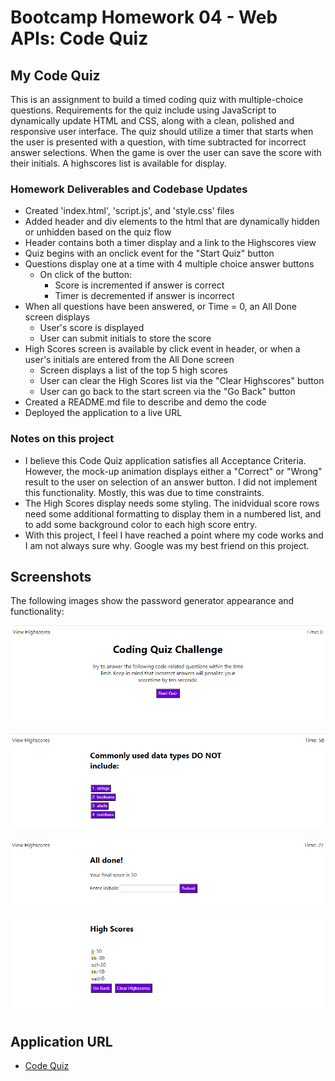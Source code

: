 # Bootcamp Homework 04 - Web APIs: Code Quiz

## My Code Quiz

This is an assignment to build a timed coding quiz with multiple-choice questions.  Requirements for the quiz include using JavaScript to dynamically update HTML and CSS, along with a clean, polished and responsive user interface.  The quiz should utilize a timer that starts when the user is presented with a question, with time subtracted for incorrect answer selections.  When the game is over the user can save the score with their initials.  A highscores list is available for display.      

### Homework Deliverables and Codebase Updates

* Created 'index.html', 'script.js', and 'style.css' files
* Added header and div elements to the html that are dynamically hidden or unhidden based on the quiz flow
* Header contains both a timer display and a link to the Highscores view
* Quiz begins with an onclick event for the "Start Quiz" button
* Questions display one at a time with 4 multiple choice answer buttons
    * On click of the button:
        * Score is incremented if answer is correct
        * Timer is decremented if answer is incorrect
* When all questions have been answered, or Time = 0, an All Done screen displays
    * User's score is displayed
    * User can submit initials to store the score
* High Scores screen is available by click event in header, or when a user's initials are entered from the All Done screen
    * Screen displays a list of the top 5 high scores
    * User can clear the High Scores list via the "Clear Highscores" button
    * User can go back to the start screen via the "Go Back" button
* Created a README.md file to describe and demo the code
* Deployed the application to a live URL


### Notes on this project

* I believe this Code Quiz application satisfies all Acceptance Criteria.  However, the mock-up animation displays either a "Correct" or "Wrong" result to the user on selection of an answer button.  I did not implement this functionality.  Mostly, this was due to time constraints. 
* The High Scores display needs some styling.  The inidvidual score rows need some additional formatting to display them in a numbered list, and to add some background color to each high score entry.  
* With this project, I feel I have reached a point where my code works and I am not always sure why.  Google was my best friend on this project.


## Screenshots

The following images show the password generator appearance and functionality:

![Code Quiz Start Screen](./assets/code-quiz-start-screen.png)


![Code Quiz Questions and Answers](./assets/code-quiz-question.png)


![Code Quiz End](./assets/code-quiz-end.png)


![High Scores](./assets/code-quiz-high-scores.png)


## Application URL
* [Code Quiz](https://thorgriffs.github.io/code-quiz/)
